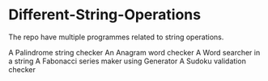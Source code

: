 # Different-String-Operations
The repo have multiple programmes related to string operations.

A Palindrome string checker
An Anagram word checker
A Word searcher in a string
A Fabonacci series maker using Generator
A Sudoku validation checker
